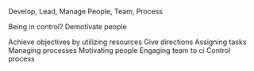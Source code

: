 Develop, Lead, Manage
People, Team, Process

Being in control? Demotivate people

Achieve objectives by utilizing resources
Give directions
Assigning tasks
Managing processes
Motivating people
Engaging team to ci
Control process



